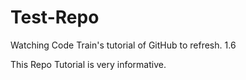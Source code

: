 # Test-Repo

Watching Code Train's tutorial of GitHub to refresh. 1.6

This Repo Tutorial is very informative.